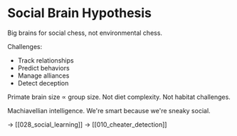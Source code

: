 # Social Brain Hypothesis

Big brains for social chess, not environmental chess.

Challenges:
- Track relationships
- Predict behaviors
- Manage alliances
- Detect deception

Primate brain size ∝ group size.
Not diet complexity.
Not habitat challenges.

Machiavellian intelligence.
We're smart because we're sneaky social.

→ [[028_social_learning]]
→ [[010_cheater_detection]]